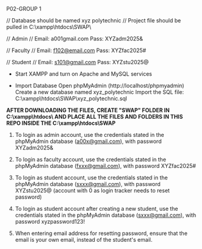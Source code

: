 P02-GROUP 1

// Database should be named xyz polytechnic
// Project file should be pulled in C:\xampp\htdocs\SWAP\

// Admin
// Email: a001gmail.com Pass: XYZadm2025&

// Faculty
// Email: f102@email.com Pass: XYZfac2025#

// Student
// Email: s101@gmail.com Pass: XYZstu2025@

- Start XAMPP and turn on Apache and MySQL services

- Import Database
Open phpMyAdmin (http://localhost/phpmyadmin)
Create a new database named xyz_polytechnic
Import the SQL file: C:\xampp\htdocs\SWAP\xyz_polytechnic.sql

**AFTER DOWNLOADING THE FILES, CREATE "SWAP" FOLDER IN C:\xampp\htdocs\ AND PLACE ALL THE FILES AND FOLDERS IN THIS REPO INSIDE THE C:\xampp\htdocs\SWAP**

1. To login as admin account, use the credentials stated in the phpMyAdmin database (a00x@gmail.com), with password XYZadm2025&

2. To login as faculty account, use the credentials stated in the phpMyAdmin database (fxxx@gmail.com), with password XYZfac2025#

3. To login as student account, use the credentials stated in the phpMyAdmin database (sxxx@gmail.com), with password XYZstu2025@ (account with 0 as login tracker needs to reset password)

4. To login as student account after creating a new student, use the credentials stated in the phpMyAdmin database (sxxx@gmail.com), with password xyzpassword123!<student ID code>

5. When entering email address for resetting password, ensure that the email is your own email, instead of the student's email.
